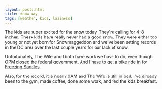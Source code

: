 ```yaml
---
layout: posts.html
title: Snow Day
tags: [weather, kids, laziness]
---
```


The kids are super excited for the snow today. They're calling for 4-8 inches. These kids have really never had a good snow. They were either too young or not yet born for Snowmaggeddon and we've been setting records in the DC area over the last couple years for our lack of snow. 

Unfortunately, The Wife and I both have work we have to do, even though OPM closed the federal government. And I have to get a bike ride in for [Freezing Saddles](http://www.freezingsaddles.com). 

Also, for the record, it is nearly 9AM and The Wife is still in bed. I've already been to the gym, made coffee, done some work, and fed the kids breakfast.
